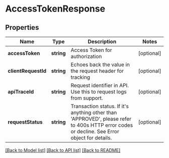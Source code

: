 # AccessTokenResponse

## Properties
Name | Type | Description | Notes
------------ | ------------- | ------------- | -------------
**accessToken** | **string** | Access Token for authorization | [optional] 
**clientRequestId** | **string** | Echoes back the value in the request header for tracking | [optional] 
**apiTraceId** | **string** | Request identifier in API. Use this to request logs from support. | [optional] 
**requestStatus** | **string** | Transaction status. If it&#39;s anything other than &#39;APPROVED&#39;, please refer to 400s HTTP error codes or decline. See Error object for details. | [optional] 

[[Back to Model list]](../../README.md#documentation-for-models) [[Back to API list]](../../README.md#documentation-for-api-endpoints) [[Back to README]](../../README.md)


